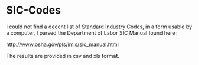 SIC-Codes
=========

I could not find a decent list of Standard Industry Codes, in a form usable by a computer, I parsed the Department of Labor SIC Manual found here:

http://www.osha.gov/pls/imis/sic_manual.html

The results are provided in csv and xls format.
